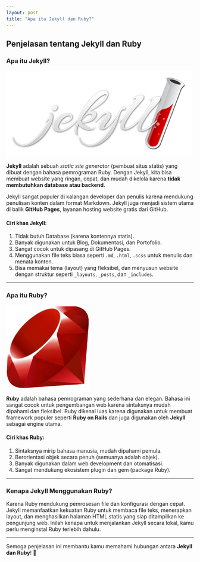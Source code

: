 ```yaml
---
layout: post
title: "Apa itu Jekyll dan Ruby?"
---
```


## Penjelasan tentang Jekyll dan Ruby

### Apa itu Jekyll?

![Logo Jekyll](/assets/images/Gambar-Jekyll.png)

**Jekyll** adalah sebuah *static site generator* (pembuat situs statis) yang dibuat dengan bahasa pemrograman Ruby. Dengan Jekyll, kita bisa membuat website yang ringan, cepat, dan mudah dikelola karena **tidak membutuhkan database atau backend**.

Jekyll sangat populer di kalangan developer dan penulis karena mendukung penulisan konten dalam format Markdown. Jekyll juga menjadi sistem utama di balik **GitHub Pages**, layanan hosting website gratis dari GitHub.

####  Ciri khas Jekyll:
1. Tidak butuh Database (karena kontennya statis).
2. Banyak digunakan untuk Blog, Dokumentasi, dan Portofolio.
3. Sangat cocok untuk dipasang di GitHub Pages.
4. Menggunakan file teks biasa seperti `.md`, `.html`, `.scss` untuk menulis dan menata konten.
5. Bisa memakai tema (layout) yang fleksibel, dan menyusun website dengan struktur seperti `_layouts`, `_posts`, dan `_includes`.

---

### Apa itu Ruby?

![Logo Ruby](/assets/images/Gambar-Ruby.jpeg)

**Ruby** adalah bahasa pemrograman yang sederhana dan elegan. Bahasa ini sangat cocok untuk pengembangan web karena sintaksnya mudah dipahami dan fleksibel. Ruby dikenal luas karena digunakan untuk membuat framework populer seperti **Ruby on Rails** dan juga digunakan oleh **Jekyll** sebagai engine utama.

####  Ciri khas Ruby:
1. Sintaksnya mirip bahasa manusia, mudah dipahami pemula.
2. Berorientasi objek secara penuh (semuanya adalah objek).
3. Banyak digunakan dalam web development dan otomatisasi.
4. Sangat mendukung ekosistem plugin dan gem (package Ruby).

---

### Kenapa Jekyll Menggunakan Ruby?

Karena Ruby mendukung pemrosesan file dan konfigurasi dengan cepat. Jekyll memanfaatkan kekuatan Ruby untuk membaca file teks, menerapkan layout, dan menghasilkan halaman HTML statis yang siap ditampilkan ke pengunjung web. Inilah kenapa untuk menjalankan Jekyll secara lokal, kamu perlu menginstal Ruby terlebih dahulu.

---

Semoga penjelasan ini membantu kamu memahami hubungan antara **Jekyll dan Ruby**! 🚀
